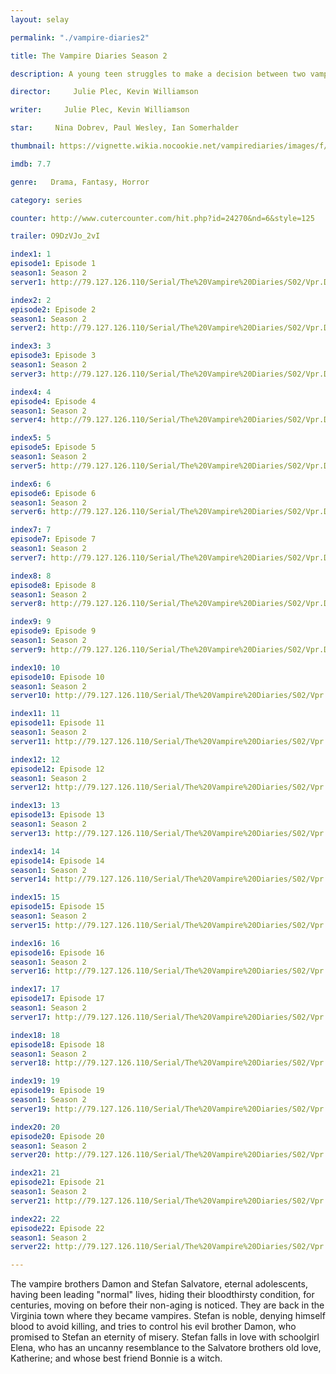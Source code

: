 ```yaml
---
layout: selay

permalink: "./vampire-diaries2"

title: The Vampire Diaries Season 2

description: A young teen struggles to make a decision between two vampire brothers and their supernatural lives. Soon after she discovers the truth her whole world turns upside down.

director:     Julie Plec, Kevin Williamson

writer:     Julie Plec, Kevin Williamson

star:     Nina Dobrev, Paul Wesley, Ian Somerhalder

thumbnail: https://vignette.wikia.nocookie.net/vampirediaries/images/f/ff/Vampire-diaries-season-2-promo-poster-2.jpg/revision/latest/scale-to-width-down/360?cb=20100827170104

imdb: 7.7

genre:   Drama, Fantasy, Horror

category: series

counter: http://www.cutercounter.com/hit.php?id=24270&nd=6&style=125

trailer: O9DzVJo_2vI

index1: 1
episode1: Episode 1
season1: Season 2
server1: http://79.127.126.110/Serial/The%20Vampire%20Diaries/S02/Vpr.Dres_S02.E01.mkv

index2: 2
episode2: Episode 2
season1: Season 2
server2: http://79.127.126.110/Serial/The%20Vampire%20Diaries/S02/Vpr.Dres_S02.E02.mkv

index3: 3
episode3: Episode 3
season1: Season 2
server3: http://79.127.126.110/Serial/The%20Vampire%20Diaries/S02/Vpr.Dres_S02.E03.mkv

index4: 4
episode4: Episode 4
season1: Season 2
server4: http://79.127.126.110/Serial/The%20Vampire%20Diaries/S02/Vpr.Dres_S02.E04.mkv

index5: 5
episode5: Episode 5
season1: Season 2
server5: http://79.127.126.110/Serial/The%20Vampire%20Diaries/S02/Vpr.Dres_S02.E05.mkv

index6: 6
episode6: Episode 6
season1: Season 2
server6: http://79.127.126.110/Serial/The%20Vampire%20Diaries/S02/Vpr.Dres_S02.E06.mkv

index7: 7
episode7: Episode 7
season1: Season 2
server7: http://79.127.126.110/Serial/The%20Vampire%20Diaries/S02/Vpr.Dres_S02.E07.mkv

index8: 8
episode8: Episode 8
season1: Season 2
server8: http://79.127.126.110/Serial/The%20Vampire%20Diaries/S02/Vpr.Dres_S02.E08.mkv

index9: 9
episode9: Episode 9
season1: Season 2
server9: http://79.127.126.110/Serial/The%20Vampire%20Diaries/S02/Vpr.Dres_S02.E09.mkv

index10: 10
episode10: Episode 10
season1: Season 2
server10: http://79.127.126.110/Serial/The%20Vampire%20Diaries/S02/Vpr.Dres_S02.E10.mkv

index11: 11
episode11: Episode 11
season1: Season 2
server11: http://79.127.126.110/Serial/The%20Vampire%20Diaries/S02/Vpr.Dres_S02.E11.mkv

index12: 12
episode12: Episode 12
season1: Season 2
server12: http://79.127.126.110/Serial/The%20Vampire%20Diaries/S02/Vpr.Dres_S02.E12.mkv

index13: 13
episode13: Episode 13
season1: Season 2
server13: http://79.127.126.110/Serial/The%20Vampire%20Diaries/S02/Vpr.Dres_S02.E13.mkv

index14: 14
episode14: Episode 14
season1: Season 2
server14: http://79.127.126.110/Serial/The%20Vampire%20Diaries/S02/Vpr.Dres_S02.E14.mkv

index15: 15
episode15: Episode 15
season1: Season 2
server15: http://79.127.126.110/Serial/The%20Vampire%20Diaries/S02/Vpr.Dres_S02.E15.mkv

index16: 16
episode16: Episode 16
season1: Season 2
server16: http://79.127.126.110/Serial/The%20Vampire%20Diaries/S02/Vpr.Dres_S02.E16.mkv

index17: 17
episode17: Episode 17
season1: Season 2
server17: http://79.127.126.110/Serial/The%20Vampire%20Diaries/S02/Vpr.Dres_S02.E17.mkv

index18: 18
episode18: Episode 18
season1: Season 2
server18: http://79.127.126.110/Serial/The%20Vampire%20Diaries/S02/Vpr.Dres_S02.E18.mkv

index19: 19
episode19: Episode 19
season1: Season 2
server19: http://79.127.126.110/Serial/The%20Vampire%20Diaries/S02/Vpr.Dres_S02.E19.mkv

index20: 20
episode20: Episode 20
season1: Season 2
server20: http://79.127.126.110/Serial/The%20Vampire%20Diaries/S02/Vpr.Dres_S02.E20.mkv

index21: 21
episode21: Episode 21
season1: Season 2
server21: http://79.127.126.110/Serial/The%20Vampire%20Diaries/S02/Vpr.Dres_S02.E21.mkv

index22: 22
episode22: Episode 22
season1: Season 2
server22: http://79.127.126.110/Serial/The%20Vampire%20Diaries/S02/Vpr.Dres_S02.E22.mkv

---
```


The vampire brothers Damon and Stefan Salvatore, eternal adolescents, having been leading "normal" lives, hiding their bloodthirsty condition, for centuries, moving on before their non-aging is noticed. They are back in the Virginia town where they became vampires. Stefan is noble, denying himself blood to avoid killing, and tries to control his evil brother Damon, who promised to Stefan an eternity of misery. Stefan falls in love with schoolgirl Elena, who has an uncanny resemblance to the Salvatore brothers old love, Katherine; and whose best friend Bonnie is a witch.
